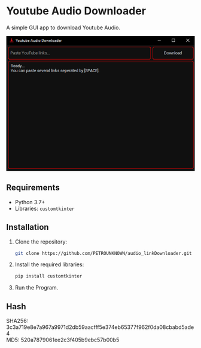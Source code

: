 # Youtube Audio Downloader

A simple GUI app to download Youtube Audio.

![Screenshot](screenshot.png)

## Requirements
- Python 3.7+
- Libraries: `customtkinter`

## Installation
1. Clone the repository:
   ```bash
   git clone https://github.com/PETROUNKNOWN/audio_linkDownloader.git

2. Install the required libraries:
    ```bash
    pip install customtkinter

3. Run the Program.    

## Hash
SHA256: 3c3a719e8e7a967a9971d2db59aacfff5e374eb65377f962f0da08cbabd5ade4<br>
MD5: 520a7879061ee2c3f405b9ebc57b00b5<br>

<!-- syndicat -->
